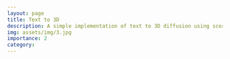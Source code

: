 ```yaml
---
layout: page
title: Text to 3D
description: A simple implementation of text to 3D diffusion using score distillation sampling with NeRF and Gaussian splat representations.
img: assets/img/3.jpg
importance: 2
category: 
---
```


